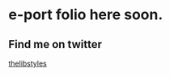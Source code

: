 # e-port folio here soon.
## Find me on twitter
[thelibstyles](https://twitter.com/thelibstyles?lang=en)
